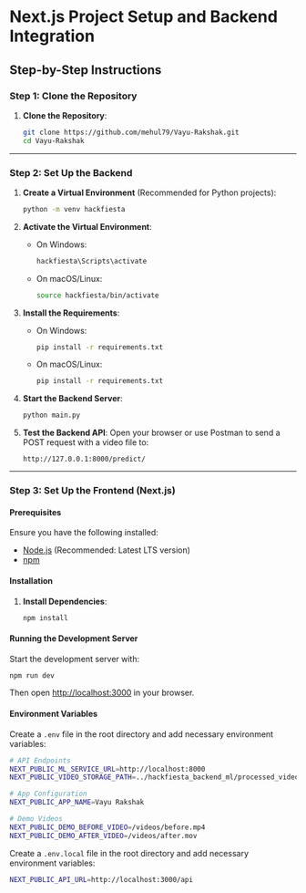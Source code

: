 # Next.js Project Setup and Backend Integration

## Step-by-Step Instructions

### Step 1: Clone the Repository

1. **Clone the Repository**:
   ```sh
   git clone https://github.com/mehul79/Vayu-Rakshak.git
   cd Vayu-Rakshak
   ```

---

### Step 2: Set Up the Backend

1. **Create a Virtual Environment** (Recommended for Python projects):
   ```sh
   python -m venv hackfiesta
   ```

2. **Activate the Virtual Environment**:
   - On Windows:
     ```sh
     hackfiesta\Scripts\activate
     ```
   - On macOS/Linux:
     ```sh
     source hackfiesta/bin/activate
     ```
   
3. **Install the Requirements**:
   - On Windows:
      ```sh
      pip install -r requirements.txt
      ```
   - On macOS/Linux:
      ```sh
      pip install -r requirements.txt
      ```

4. **Start the Backend Server**:
   ```sh
   python main.py
   ```

5. **Test the Backend API**:
   Open your browser or use Postman to send a POST request with a video file to:
   ```
   http://127.0.0.1:8000/predict/
   ```

---

### Step 3: Set Up the Frontend (Next.js)

#### Prerequisites
Ensure you have the following installed:
- [Node.js](https://nodejs.org/) (Recommended: Latest LTS version)
- [npm](https://www.npmjs.com/)
#### Installation

1. **Install Dependencies**:
   ```sh
   npm install
   ```

#### Running the Development Server

Start the development server with:
   ```sh
   npm run dev
   ```

Then open [http://localhost:3000](http://localhost:3000) in your browser.

#### Environment Variables

Create a `.env` file in the root directory and add necessary environment variables:
   ```sh
   # API Endpoints
   NEXT_PUBLIC_ML_SERVICE_URL=http://localhost:8000
   NEXT_PUBLIC_VIDEO_STORAGE_PATH=../hackfiesta_backend_ml/processed_videos

   # App Configuration
   NEXT_PUBLIC_APP_NAME=Vayu Rakshak

   # Demo Videos
   NEXT_PUBLIC_DEMO_BEFORE_VIDEO=/videos/before.mp4
   NEXT_PUBLIC_DEMO_AFTER_VIDEO=/videos/after.mov 
   ```

Create a `.env.local` file in the root directory and add necessary environment variables:
   ```sh
   NEXT_PUBLIC_API_URL=http://localhost:3000/api
   ```

